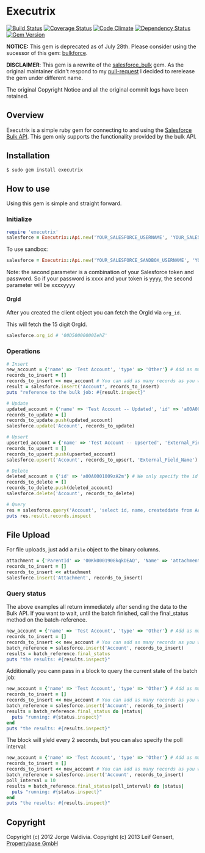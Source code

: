 # Executrix

[![Build Status](https://travis-ci.org/propertybase/executrix.png?branch=master)](https://travis-ci.org/propertybase/executrix) [![Coverage Status](https://coveralls.io/repos/propertybase/executrix/badge.png?branch=master)](https://coveralls.io/r/propertybase/executrix) [![Code Climate](https://codeclimate.com/github/propertybase/executrix.png)](https://codeclimate.com/github/propertybase/executrix) [![Dependency Status](https://gemnasium.com/propertybase/executrix.png)](https://gemnasium.com/propertybase/executrix) [![Gem Version](https://badge.fury.io/rb/executrix.png)](http://badge.fury.io/rb/executrix)

**NOTICE:** This gem is deprecated as of July 28th. Please consider using the sucessor of this gem: [bulkforce](https://github.com/propertybase/bulkforce).

**DISCLAIMER**: This gem is a rewrite of the [salesforce_bulk](https://github.com/jorgevaldivia/salesforce_bulk) gem. As the original maintainer didn't respond to my [pull-request](https://github.com/jorgevaldivia/salesforce_bulk/pull/14) I decided to rerelease the gem under different name.

The original Copyright Notice and all the original commit logs have been retained.

## Overview

Executrix is a simple ruby gem for connecting to and using the [Salesforce Bulk API](http://www.salesforce.com/us/developer/docs/api_asynch/index.htm). This gem only supports the functionality provided by the bulk API.

## Installation

~~~ sh
$ sudo gem install executrix
~~~

## How to use

Using this gem is simple and straight forward.

### Initialize

~~~ ruby
require 'executrix'
salesforce = Executrix::Api.new('YOUR_SALESFORCE_USERNAME', 'YOUR_SALESFORCE_PASSWORD+YOUR_SALESFORCE_TOKEN')
~~~

To use sandbox:

~~~ ruby
salesforce = Executrix::Api.new('YOUR_SALESFORCE_SANDBOX_USERNAME', 'YOUR_SALESFORCE_PASSWORD+YOUR_SALESFORCE_SANDBOX_TOKEN', true)
~~~

Note: the second parameter is a combination of your Salesforce token and password. So if your password is xxxx and your token is yyyy, the second parameter will be xxxxyyyy

#### OrgId

After you created the client object you can fetch the OrgId via `org_id`.

This will fetch the 15 digit OrgId.

~~~ ruby
salesforce.org_id # '00D50000000IehZ'
~~~

### Operations

~~~ ruby
# Insert
new_account = {'name' => 'Test Account', 'type' => 'Other'} # Add as many fields per record as needed.
records_to_insert = []
records_to_insert << new_account # You can add as many records as you want here, just keep in mind that Salesforce has governor limits.
result = salesforce.insert('Account', records_to_insert)
puts "reference to the bulk job: #{result.inspect}"
~~~

~~~ ruby
# Update
updated_account = {'name' => 'Test Account -- Updated', 'id' => 'a00A0001009zA2m'} # Nearly identical to an insert, but we need to pass the salesforce id.
records_to_update = []
records_to_update.push(updated_account)
salesforce.update('Account', records_to_update)
~~~

~~~ ruby
# Upsert
upserted_account = {'name' => 'Test Account -- Upserted', 'External_Field_Name' => '123456'} # Fields to be updated. External field must be included
records_to_upsert = []
records_to_upsert.push(upserted_account)
salesforce.upsert('Account', records_to_upsert, 'External_Field_Name') # Note that upsert accepts an extra parameter for the external field name
~~~

~~~ ruby
# Delete
deleted_account = {'id' => 'a00A0001009zA2m'} # We only specify the id of the records to delete
records_to_delete = []
records_to_delete.push(deleted_account)
salesforce.delete('Account', records_to_delete)
~~~

~~~ ruby
# Query
res = salesforce.query('Account', 'select id, name, createddate from Account limit 3') # We just need to pass the sobject name and the query string
puts res.result.records.inspect
~~~

## File Upload

For file uploads, just add a `File` object to the binary columns.
~~~ ruby
attachment = {'ParentId' => '00Kk0001908kqkDEAQ', 'Name' => 'attachment.pdf', 'Body' => File.new('tmp/attachment.pdf')}
records_to_insert = []
records_to_insert << attachment
salesforce.insert('Attachment', records_to_insert)
~~~

### Query status

The above examples all return immediately after sending the data to the Bulk API. If you want to wait, until the batch finished, call the final_status method on the batch-reference.

~~~ ruby
new_account = {'name' => 'Test Account', 'type' => 'Other'} # Add as many fields per record as needed.
records_to_insert = []
records_to_insert << new_account # You can add as many records as you want here, just keep in mind that Salesforce has governor limits.
batch_reference = salesforce.insert('Account', records_to_insert)
results = batch_reference.final_status
puts "the results: #{results.inspect}"
~~~

Additionally you cann pass in a block to query the current state of the batch job:

~~~ ruby
new_account = {'name' => 'Test Account', 'type' => 'Other'} # Add as many fields per record as needed.
records_to_insert = []
records_to_insert << new_account # You can add as many records as you want here, just keep in mind that Salesforce has governor limits.
batch_reference = salesforce.insert('Account', records_to_insert)
results = batch_reference.final_status do |status|
  puts "running: #{status.inspect}"
end
puts "the results: #{results.inspect}"
~~~

The block will yield every 2 seconds, but you can also specify the poll interval:

~~~ ruby
new_account = {'name' => 'Test Account', 'type' => 'Other'} # Add as many fields per record as needed.
records_to_insert = []
records_to_insert << new_account # You can add as many records as you want here, just keep in mind that Salesforce has governor limits.
batch_reference = salesforce.insert('Account', records_to_insert)
poll_interval = 10
results = batch_reference.final_status(poll_interval) do |status|
  puts "running: #{status.inspect}"
end
puts "the results: #{results.inspect}"
~~~

## Copyright

Copyright (c) 2012 Jorge Valdivia.
Copyright (c) 2013 Leif Gensert, [Propertybase GmbH](http://propertybase.com)

